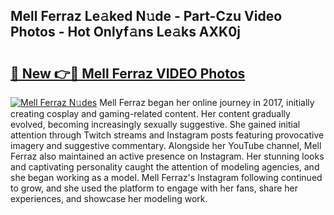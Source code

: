 ## Mell Ferraz Le𝚊ked N𝚞de - Part-Czu Video Photos - Hot Onlyf𝚊ns Le𝚊ks AXK0j

# <h2><a href="http://ab61501.deff.icu/?id=Mell+Ferraz">🔗 New 👉🔴 Mell Ferraz VIDEO Photos</a></h2>

[![Mell Ferraz N𝚞des](https://i.imgur.com/rIISA9y.gif)](http://ab61501.deff.icu/?id=Mell+Ferraz)
Mell Ferraz began her online journey in 2017, initially creating cosplay and gaming-related content. Her content gradually evolved, becoming increasingly sexually suggestive. She gained initial attention through Twitch streams and Instagram posts featuring provocative imagery and suggestive commentary. Alongside her YouTube channel, Mell Ferraz also maintained an active presence on Instagram. Her stunning looks and captivating personality caught the attention of modeling agencies, and she began working as a model. Mell Ferraz's Instagram following continued to grow, and she used the platform to engage with her fans, share her experiences, and showcase her modeling work.
